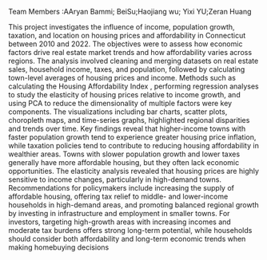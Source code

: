 Team Members :AAryan Bammi; BeiSu;Haojiang wu; Yixi YU;Zeran Huang

This project investigates the influence of income, population growth, taxation, and location on housing prices and affordability in Connecticut between 2010 and 2022. The objectives were to assess how economic factors drive real estate market trends and how affordability varies across regions. The analysis involved cleaning and merging datasets on real estate sales, household income, taxes, and population, followed by calculating town-level averages of housing prices and income. Methods such as calculating the Housing Affordability Index , performing regression analyses to study the elasticity of housing prices relative to income growth, and using PCA to reduce the dimensionality of multiple factors were key components. The visualizations including bar charts, scatter plots, choropleth maps, and time-series graphs, highlighted regional disparities and trends over time. Key findings reveal that higher-income towns with faster population growth tend to experience greater housing price inflation, while taxation policies tend to contribute to reducing housing affordability in wealthier areas. Towns with slower population growth and lower taxes generally have more affordable housing, but they often lack economic opportunities. The elasticity analysis revealed that housing prices are highly sensitive to income changes, particularly in high-demand towns. Recommendations for policymakers include increasing the supply of affordable housing, offering tax relief to middle- and lower-income households in high-demand areas, and promoting balanced regional growth by investing in infrastructure and employment in smaller towns. For investors, targeting high-growth areas with increasing incomes and moderate tax burdens offers strong long-term potential, while households should consider both affordability and long-term economic trends when making homebuying decisions
